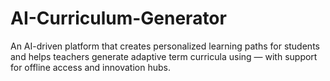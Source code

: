 # AI-Curriculum-Generator
An AI-driven platform that creates personalized learning paths for students and helps teachers generate adaptive term curricula using — with support for offline access and innovation hubs.
